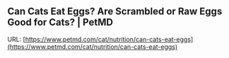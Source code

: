 ## Can Cats Eat Eggs? Are Scrambled or Raw Eggs Good for Cats? | PetMD

URL: [https://www.petmd.com/cat/nutrition/can-cats-eat-eggs](https://www.petmd.com/cat/nutrition/can-cats-eat-eggs)